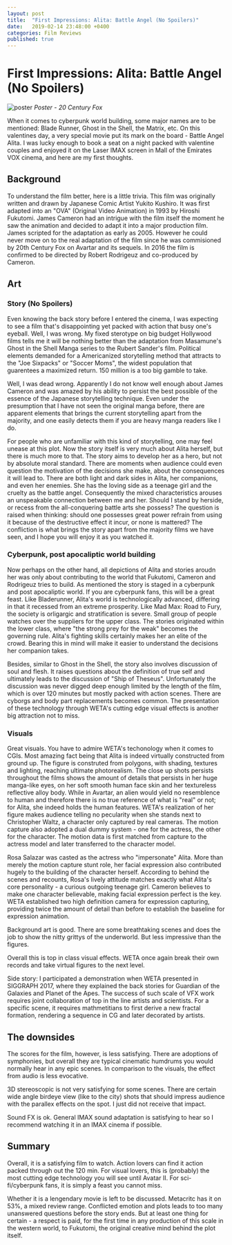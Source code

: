 ```yaml
---
layout: post
title:  "First Impressions: Alita: Battle Angel (No Spoilers)"
date:   2019-02-14 23:48:00 +0400
categories: Film Reviews
published: true
---
```



# First Impressions: Alita: Battle Angel (No Spoilers)

![poster](https://github.com/isVoid/isvoid.github.io/blob/master/_posts/assets/Alita_Battle_Angel/1_Poster.jpg?raw=true)
*Poster - 20 Century Fox*

When it comes to cyberpunk world building, some major names are to be
mentioned: Blade Runner, Ghost in the Shell, the Matrix, etc. On this valentines
day, a very special movie put its mark on the board - Battle Angel Alita.
I was lucky enough to book a seat on a night packed with valentine couples and
enjoyed it on the Laser IMAX screen in Mall of the Emirates VOX cinema, and
here are my first thoughts.

## Background

To understand the film better, here is a little trivia. This film was originally
written and drawn by Japanese Comic Artist Yukito Kushiro. It was first adapted
into an "OVA" (Original Video Animation) in 1993 by Hiroshi Fukutomi. James Cameron
had an intrigue with the film itself the moment he saw the animation and decided
to adapt it into a major production film. James scripted for the adaptation as early
as 2005. However he could never move on to the real adaptation of the film since
he was commisioned by 20th Century Fox on Avartar and its sequels. In 2016 the film
is confirmed to be directed by Robert Rodrigeuz and co-produced by Cameron.

## Art
### Story (No Spoilers)
Even knowing the back story before I entered the cinema, I was expecting to see
a film that's disappointing yet packed with action that busy one's eyeball. Well,
I was wrong. My fixed sterotype on big budget Hollywood films tells me it will be
nothing better than the adaptation from Masamune's Ghost in the Shell Manga series
to the Rubert Sander's film. Political elements demanded for a Americanized
storytelling method that attracts to the "Joe Sixpacks" or "Soccer Moms", the
widest population that guarentees a maximized return. 150 million is a too big
gamble to take.

Well, I was dead wrong. Apparently I do not know well enough about James Cameron
and was amazed by his ability to persist the best possible of the essence
of the Japanese storytelling technique. Even under the presumption that I have
not seen the original manga before, there are apparent elements that brings the
current storytelling apart from the majority, and one easily detects them if you
are heavy manga readers like I do.

For people who are unfamiliar with this kind of storytelling, one may feel unease
at this plot. Now the story itself is very much about Alita herself, but there is
much more to that. The story aims to develop her as a hero, but not by absolute
moral standard. There are moments when audience could even question the motivation
of the decisions she make, about the consequences it will lead to. There are both
light and dark sides in Alita, her companions, and even her enemies. She has the
loving side as a teenage girl and the cruelty as the battle angel. Consequently
the mixed characteristics arouses an unspeakable connection between me and her.
Should I stand by herside, or recess from the all-conquering battle arts she
possess? The question is raised when thinking: should one possesses great power
refrain from using it because of the destructive effect it incur, or none is mattered?
The confliction is what brings the story apart from the majority films we have
seen, and I hope you will enjoy it as you watched it.

### Cyberpunk, post apocaliptic world building

Now perhaps on the other hand, all depictions of Alita and stories aroudn her was
only about contributing to the world that Fukutomi, Cameron and Rodrigeuz tries
to build. As mentioned the story is staged in a cyberpunk and post apocaliptic world.
If you are cyberpunk fans, this will be a great feast. Like Bladerunner, Alita's
world is technologically advanced, differing in that it recessed from an extreme prosperity.
Like Mad Max: Road to Fury, the society is orligargic and stratification is severe.
Small group of people watches over the suppliers for the upper class. The stories
originated within the lower class, where "the strong prey for the weak" becomes
the governing rule. Alita's fighting skills certainly makes her an elite of the
crowd. Bearing this in mind will make it easier to understand the decisions her
companion takes.

Besides, similar to Ghost in the Shell, the story also involves discussion of soul
and flesh. It raises questions about the definition of true self and ultimately
leads to the discussion of "Ship of Theseus". Unfortunately the discussion was never
digged deep enough limited by the length of the film, which is over 120 minutes but
mostly packed with action scenes. There are cyborgs and body part
replacements becomes common. The presentation of these technology through WETA's
cutting edge visual effects is another big attraction not to miss.

### Visuals

Great visuals. You have to admire WETA's techonology when it comes to CGIs. Most
amazing fact being that Alita is indeed virtually constructed from ground up.
The figure is construted from polygons, with shading, textures and lighting,
reaching ultimate photorealism. The close up shots persists throughout the films
shows the amount of details that persists in her huge manga-like eyes, on her soft
smooth human face skin and her textureless reflective alloy body. While in Avartar,
an alien would yield no resemblence to human and therefore there is no true reference
of what is "real" or not; for Alita, she indeed holds the human features. WETA's
realization of her figure makes audience telling no pecularity when she stands next
to Christopher Waltz, a character only captured by real cameras. The motion capture
also adopted a dual dummy system - one for the actress, the other for the character.
The motion data is first matched from capture to the actress model and later transferred
to the character model.

Rosa Salazar was casted as the actress who "impersonate" Alita. More than merely
the motion capture stunt role, her facial expression also contributed hugely to
the building of the character herself. According to behind the scenes and recounts,
Rosa's lively attitude matches exactly what Alita's core personality - a curious
outgoing teenage girl. Cameron believes to make one character believable, making
facial expression perfect is the key. WETA established two high definition camera
for expression capturing, providing twice the amount of detail than before to
establish the baseline for expression animation.

Background art is good. There are some breathtaking scenes and does the job to
show the nitty grittys of the underworld. But less impressive than the figures.

Overall this is top in class visual effects. WETA once again break their own records
and take virtual figures to the next level.

Side story: I participated a demonstration when WETA presented in SIGGRAPH 2017,
 where they explained the back stories for Guardian of the Galaxies and Planet of
 the Apes. The success of such scale of VFX work requires joint collaboration of
 top in the line artists and scientists. For a specific scene, it requires
 mathmetitians to first derive a new fractal formation, rendering a sequence in
 CG and later decorated by artists.

## The downsides

The scores for the film, however, is less satisfying. There are adoptions of symphonies,
but overall they are typical cinematic humdrums you would normally hear in any
epic scenes. In comparison to the visuals, the effect from audio is less evocative.

3D stereoscopic is not very satisfying for some scenes. There are certain wide angle
birdeye view (like to the city) shots that should impress audience with the parallex
effects on the spot. I just did not receive that impact.

Sound FX is ok. General IMAX sound adaptation is satisfying to hear so I recommend
watching it in an IMAX cinema if possible.

## Summary

Overall, it is a satisfying film to watch. Action lovers can find it action packed
through out the 120 min. For visual lovers, this is (probably) the most cutting
edge technology you will see until Avatar II. For sci-fi/cyberpunk fans, it is simply
a feast you cannot miss.

Whether it is a lengendary movie is left to be discussed. Metacritc has it on 53%,
a mixed review range. Conflicted emotion and plots leads to too many unanswered
questions before the story ends. But at least one thing for certain - a respect
is paid, for the first time in any production of this scale in the western world,
to Fukutomi, the original creative mind behind the plot itself.
